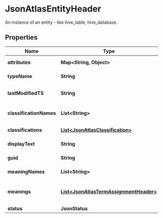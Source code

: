 

# JsonAtlasEntityHeader

An instance of an entity - like hive_table, hive_database.
## Properties

Name | Type | Description | Notes
------------ | ------------- | ------------- | -------------
**attributes** | **Map&lt;String, Object&gt;** | The attributes of the struct. |  [optional]
**typeName** | **String** | The name of the type. |  [optional]
**lastModifiedTS** | **String** | ETag for concurrency control. |  [optional]
**classificationNames** | **List&lt;String&gt;** | An array of classification names. |  [optional]
**classifications** | [**List&lt;JsonAtlasClassification&gt;**](JsonAtlasClassification.md) | An array of classifications. |  [optional]
**displayText** | **String** | The display text. |  [optional]
**guid** | **String** | The GUID of the record. |  [optional]
**meaningNames** | **List&lt;String&gt;** | An array of meanings. |  [optional]
**meanings** | [**List&lt;JsonAtlasTermAssignmentHeader&gt;**](JsonAtlasTermAssignmentHeader.md) | An array of term assignment headers. |  [optional]
**status** | **JsonStatus** |  |  [optional]



